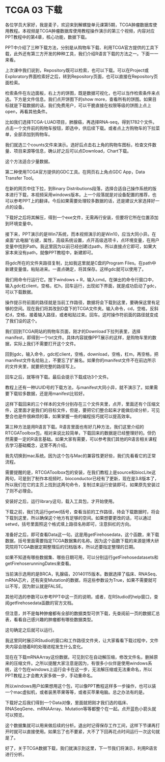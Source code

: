# TCGA 03 下载

各位学员大家好，我是麦子，欢迎来到解螺旋单元课第5期，TCGA肿瘤数据库使用教程。本视频是TCGA肿瘤数据库使用教程操作演示的第三个视频，内容对应PPT教程中的第4章，核心功能，数据下载。

PPT中介绍了三种下载方法，分别是从购物车下载、利用TCGA官方提供的工具下载，此外还有第三方开发的种种工具，我们介绍R语言下载的方法之一。下面一一来看。

上次课中我们说到，Repository既可以检索，也可以下载。可以在Project或Exploratory界面检索好之后，转到Repository页面，也可以直接在Repository页面检索。

检索条件在左边面板，右上方的饼图，既是数据可视化，也可以当作检索条件来点选。下方是文件信息。我们点开饼图下的show more，查看所有的饼图。如果目标就是下载数据的话，我们免费用户，可以干脆直接在权限等级的饼图上点上open，再看其他条件。

比如我们选择TCGA-LUAD项目，肺腺癌，再选择RNA-seq，得到1782个文件。点击一个文件前的购物车按钮，即选中，供后续下载。或者点上方购物车的下拉菜单，全部添加到购物车。

我们就选三个counts文件来演示。选好后点击右上角的购物车图标，检查文件数量、项目来源等信息，确认好之后可以点Download，Chart下载。

这个方法适合少量数据。

第二种使用TCGA官方提供的GDC工具。在网页右上角点GDC App，Data Transfer Tool。

在新的网页中往下拉，到Binary Distributions段落，选择合适自己操作系统的版本进行下载，本视频采用windows版本。上一个段落就是对设备配置的推荐，也可以参考PPT上的翻译。今后如果需要处理较多数据的话，还是建议大家选择好一点的设备。

下载好之后将其解压，得到一个exe文件，无需再行安装，但要将它所在位置添加到环境变量中。

接下来，PPT演示的是Win7系统，而本视频演示的是Win10，应当大同小异。在桌面“此电脑”右键，属性，高级系统设置，点开高级选项卡，点环境变量，在用户变量中找到Path。我这里因为以前已经创建过path，所以直接点它即可，如果大家本来没有path，就像PPT教程中，新建即可。

将gdc所在的文件夹路径复制，比如我这里就是C盘的Program Files。在path中新建变量值，粘贴进来。一直点确定，将其保存。这样gdc就可以使用了。

我们用命令行运行它。按下windows + R，输入cmd。在弹出的命令行窗口中，输入gdc杠client，空格，杠h，回车运行，出现如下界面，就是成功启动了gdc，可以下载数据。

操作提示符前面的路径就是当前工作路径，数据将会下载到这里，要确保这里有足够的空间。现在我们将其改到D盘下的TCGA文件夹。输入命令，cd，空格，反斜杠d，空格，接着输入路径，或者粘贴过来。回车。这时操作符前面的路径就变成了我们设的这个。

我们回到TCGA网站的购物车页面，刚才的Download下拉列表里，选择manifest，即得到一个txt文件。具体内容就像PPT展示的这样，是购物车里的数据，实际上我们不需要打开这个文件。

回到gdc，输入命令，gdc杠client，空格，download，空格，杠m，再空格，把manifest文件名给贴上，不要忘了扩展名。如果你的manifest文件不在前边所示的文件夹里，就要把完整的路径写上。

回车之后，就等待下载。最后会提示下载成功3个文件。

教程上还有一种UUID号的下载方法，与manifest大同小异，就不演示了。如果需要下载较多数据，还是用manifest比较好。

这样下载回来的三个样本的文件分别存在三个文件夹里，点开，里面还有个压缩文件，这里面才是我们的目标文件，但是，要把它们整合起来才能做后续分析，可见整合也是件很麻烦的事，如果掌握一些的编程技巧就可以提高效率。

第三种方法是用R语言下载。R语言里面也有好几种方法，我们这里介绍的RTCGAToolbox包，相对来说比较简单，下载回来的数据是已经整理好的。但仍然需要一定的R语言基础。如果大家有需要，可以参考我们其他的R语言相关课程去学习基础概念，这里不再介绍。

我先切换到mac系统。因为这个包与Mac的兼容性更好些，我们先看看它的正常流程。

需要提醒的是，RTCGAToolbox包的安装，在我们教程上是source和biocLite这两句，可是到了制作本视频时，bioconductor已经有了更新，现在是3.8版本了，所以我们在它的主页上找到这两句命令，复制过来运行安装即可。如果原先安装过了则不必理会。

安装好之后，运行library这句，载入工具包，才开始使用。

下载之前，我们先运行getwd括号，查看当前的工作路径，待会下载数据时，将会下载到这里，所以确保这个地方有足够的空间。如果想要更改的话，可以通过setwd，括号里面照这个格式填上路径名称即可，注意斜杠的方向。

准备好之后，即可查看Data这一句。这是用getFirehosedata，这个函数，来下载数据，括号里面需要指定TCGA数据集的名称。因为这个函数下载的来源是博大研究院将TCGA数据定期整理后的归档版本，所以还要指定整理的日期。

如果不知道有哪些数据集、哪些日期可用，可以分别运行getFirehosedatasets和getFirehoserunningDates来查看。

当前演示选用的是BRCA，乳腺癌，20140115版本。数据选择了临床、RNASeq、mRNA芯片，还有突变Mutation的数据，将这些参数设为True，如果不需要就可以不写，因为默认就是FALSE。

其他可选的参数可以参考PPT中这一页的说明，或者，在RStudio的help窗口，查阅getfirehosedata函数的官方文档。

但注意，并不是每种肿瘤都有全部的数据类型可供下载，先查阅前一页的数据汇总表，看看自己感兴趣的肿瘤都有哪些数据类型。

这句确定之后就可以运行。

我这里同时展示RStudio的窗口和工作路径文件夹，让大家看看下载过程中，文件夹内容会随着R的处理进程发生什么变化。

现在在下载mRNAArray这份数据，可见到它在自动解压缩，修改文件名，删掉原来的压缩文件。之所以提醒大家注意是因为，有很多小伙伴是使用windows系统，这个包在windows上运行会卡在这一步，无法解压缩或无法重命名，所以PPT教程上才会教大家多做一步，手动重命名。

所以windows用户如果想用这个包，可以像PPT教程这样多一步操作，也可以装一个mac虚拟机，或者装黑苹果等等，或者买苹果电脑。总之办法有的是。

下载好之后我们得到一个Data对像，里面就把刚才我们选的临床、RNASeqGene、mRNAArray、Mutation等等都整个在一起。点开蓝色小箭头就可以预览。

这个数据集就可以用来做后续的分析。退出时记得保存工作工间，这样下节课再打开时就可以直接使用。如果忘了也不要紧，大不了下回再花点时间运行一次这句就是了。

好了，关于TCGA数据下载，我们就演示到这里，下一节我们将演示，利用R语言进行分析。

